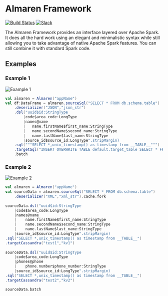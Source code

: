 # Almaren Framework

[![Build Status](https://travis-ci.org/music-of-the-ainur/almaren-framework.svg?branch=master)](https://travis-ci.org/music-of-the-ainur/almaren-framework)
[![Slack](https://img.shields.io/badge/chat-Slack-blue)](https://musicoftheainur.slack.com/messages/CN959DA2F)

The Almaren Framework provides an interface layered over Apache Spark. It does all the hard work using an elegant and minimalistic syntax while still allowing you to take advantage of native Apache Spark features. You can still combine it with standard Spark code.


## Examples

### Example 1

![Example 1](https://raw.githubusercontent.com/music-of-the-ainur/almaren-framework/master/docs/images/example1.png)

```scala
val almaren = Almaren("appName")
val df:DataFrame = almaren.sourceSql("SELECT * FROM db.schema.table")
    .deserializer("JSON","json_str")
    .dsl("uuid$id:StringType
        |code$area_code:LongType
        |names@name
        |	name.firstName$first_name:StringType
        |	name.secondName$second_name:StringType
        |	name.lastName$last_name:StringType
        |source_id$source_id:LongType".stripMargin)
    .sql("""SELECT *,unix_timestamp() as timestamp from __TABLE__""")
    .targetSql("INSERT OVERWRITE TABLE default.target_table SELECT * FROM __TABLE__")
    .batch
```

### Example 2

![Example 2](https://raw.githubusercontent.com/music-of-the-ainur/almaren-framework/master/docs/images/example2.png)

```scala
val almaren = Almaren("appName")
val sourceData = almaren.sourceSql("SELECT * FROM db.schema.table")
    .deserializer("XML","xml_str").cache.fork
        
sourceData.dsl("uuid$id:StringType
    |code$area_code:LongType
    |names@name
    |    name.firstName$first_name:StringType
    |    name.secondName$second_name:StringType
    |    name.lastName$last_name:StringType
    |source_id$source_id:LongType".stripMargin)
.sql("SELECT *,unix_timestamp() as timestamp from __TABLE__")
.targetCassandra("test1","kv1")
    
sourceData.dsl("uuid$id:StringType
    |code$area_code:LongType
    |phones@phone
    |    phone.number$phone_number:StringType
    |source_id$source_id:LongType".stripMargin)
.sql("SELECT *,unix_timestamp() as timestamp from __TABLE__")
.targetCassandra("test2","kv2")

sourceData.batch
```

